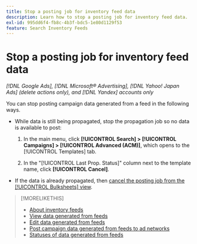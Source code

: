 ```yaml
---
title: Stop a posting job for inventory feed data
description: Learn how to stop a posting job for inventory feed data.
exl-id: 995dd6f4-fb8c-4b3f-bdc5-1e80d1129f53
feature: Search Inventory Feeds
---
```

# Stop a posting job for inventory feed data

*[!DNL Google Ads], [!DNL Microsoft® Advertising], [!DNL Yahoo! Japan Ads] (delete actions only), and [!DNL Yandex] accounts only*

You can stop posting campaign data generated from a feed in the following ways.

* While data is still being propagated, stop the propagation job so no data is available to post:

  1. In the main menu, click **[!UICONTROL Search] > [!UICONTROL Campaigns] > [!UICONTROL Advanced (ACM)]**, which opens to the [!UICONTROL Templates] tab.

  1. In the "[!UICONTROL Last Prop. Status]" column next to the template name, click **[!UICONTROL Cancel]**.

* If the data is already propagated, then [cancel the posting job from the [!UICONTROL Bulksheets] view](/help/search-social-commerce/campaign-management/bulksheets/bulksheet-stop-job.md).

>[!MORELIKETHIS]
>
>* [About inventory feeds](inventory-feeds-about.md)
>* [View data generated from feeds](propagated-data-view.md)
>* [Edit data generated from feeds](propagated-data-edit.md)
>* [Post campaign data generated from feeds to ad networks](propagated-data-post.md)
>* [Statuses of data generated from feeds](propagated-data-status.md)
